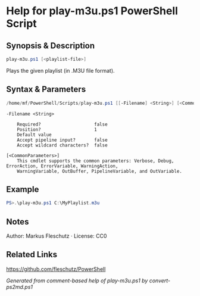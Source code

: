 # Help for play-m3u.ps1 PowerShell Script

## Synopsis & Description
```powershell
play-m3u.ps1 [<playlist-file>]
```

Plays the given playlist (in .M3U file format).

## Syntax & Parameters
```powershell
/home/mf/PowerShell/Scripts/play-m3u.ps1 [[-Filename] <String>] [<CommonParameters>]
```

```
-Filename <String>
    
    Required?                    false
    Position?                    1
    Default value                
    Accept pipeline input?       false
    Accept wildcard characters?  false
```

```
[<CommonParameters>]
    This cmdlet supports the common parameters: Verbose, Debug, ErrorAction, ErrorVariable, WarningAction, 
    WarningVariable, OutBuffer, PipelineVariable, and OutVariable.
```

## Example
```powershell
PS>.\play-m3u.ps1 C:\MyPlaylist.m3u
```


## Notes
Author: Markus Fleschutz · License: CC0

## Related Links
https://github.com/fleschutz/PowerShell

*Generated from comment-based help of play-m3u.ps1 by convert-ps2md.ps1*
